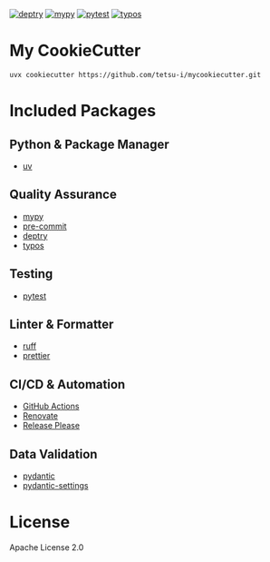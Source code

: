 
[![deptry](https://github.com/tetsu-i/mycookiecutter/actions/workflows/deptry.yml/badge.svg)](https://github.com/tetsu-i/mycookiecutter/actions/workflows/deptry.yml)
[![mypy](https://github.com/tetsu-i/mycookiecutter/actions/workflows/mypy.yml/badge.svg)](https://github.com/tetsu-i/mycookiecutter/actions/workflows/mypy.yml)
[![pytest](https://github.com/tetsu-i/mycookiecutter/actions/workflows/pytest.yml/badge.svg)](https://github.com/tetsu-i/mycookiecutter/actions/workflows/pytest.yml)
[![typos](https://github.com/tetsu-i/mycookiecutter/actions/workflows/typos.yml/badge.svg)](https://github.com/tetsu-i/mycookiecutter/actions/workflows/typos.yml)

# My CookieCutter 

`uvx cookiecutter https://github.com/tetsu-i/mycookiecutter.git`


# Included Packages

## Python & Package Manager
- [uv](https://astral.sh/uv/)

## Quality Assurance
- [mypy](https://mypy.readthedocs.io/)
- [pre-commit](https://pre-commit.com/)
- [deptry](https://deptry.com/)
- [typos](https://github.com/crate-ci/typos)

## Testing
- [pytest](https://docs.pytest.org/)

## Linter & Formatter
- [ruff](https://astral.sh/ruff)
- [prettier](https://prettier.io/)

## CI/CD & Automation
- [GitHub Actions](https://docs.github.com/en/actions)
- [Renovate](https://docs.renovatebot.com/)
- [Release Please](https://github.com/googleapis/release-please)

## Data Validation
- [pydantic](https://docs.pydantic.dev/)
- [pydantic-settings](https://docs.pydantic.dev/latest/concepts/pydantic_settings/)

# License
Apache License 2.0